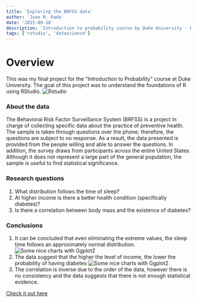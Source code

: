 ```yaml
---
title: 'Exploring the BRFSS data'
author: 'Juan M. Rada'
date: '2015-09-10'
description: 'Introduction to probability course by Duke University - Final project'
tags: ['rstudio', 'datascience']
---
```


# Overview

This was my final project for the "Introduction to Probability" course at Duke University.
The goal of this project was to understand the foundations of R using RStudio.
![Rstudio](https://www.rstudio.com/wp-content/uploads/2019/05/rstudio-og-fb.jpg)

### About the data

The Behavioral Risk Factor Surveillance System (BRFSS) is a project in charge of collecting specific data about the practice
of preventive health. The sample is taken through questions over the phone; therefore, the questions are subject to no response. As a result, the data presented is provided from the people willing and able to answer the questions. In addition, the survey draws from participants across the entire United States. Although it does not represent a large part of the general population, the sample is useful
to find statistical significance.

### Research questions

1. What distribution follows the time of sleep?
2. At higher income is there a better health condition (specifically diabetes)?
3. Is there a correlation between body mass and the existence of
   diabetes?

### Conclusions

1. It can be concluded that even eliminating the extreme values, the
   sleep time follows an approximately normal distribution.
   ![Some nice charts with Ggplot2](https://cdn1.bbcode0.com/uploads/2021/5/25/390a09a62c3237afa8f2b1df5a77551b-full.png)
2. The data suggest that the higher the level of income, the lower
   the probability of having diabetes
   ![Some nice charts with Ggplot2](https://cdn1.bbcode0.com/uploads/2021/5/25/70d94b1887034f2731842191934a0308-full.png)
3. The correlation is inverse due to the order of the data, however
   there is no consistency and the data suggests that there is not enough statistical evidence.

[Check it out here](https://s3.amazonaws.com/coursera-uploads/peer-review/2dHcFsRdEeW2JxKnR3RyOw/9ded8e6a4dd434630b78a8f462531b19/_6ee2a5c3100b9237616844a52883e240_intro_data_prob_project.html)
